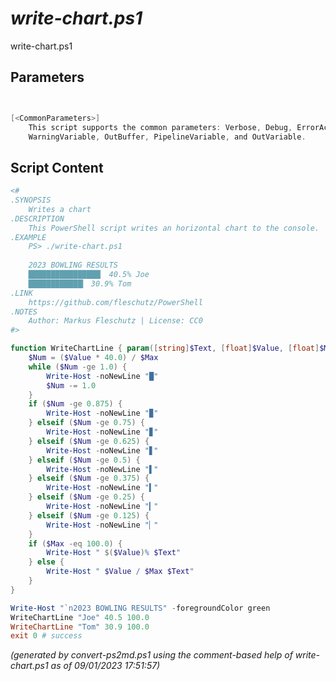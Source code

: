 *write-chart.ps1*
================

write-chart.ps1 


Parameters
----------
```powershell


[<CommonParameters>]
    This script supports the common parameters: Verbose, Debug, ErrorAction, ErrorVariable, WarningAction, 
    WarningVariable, OutBuffer, PipelineVariable, and OutVariable.
```

Script Content
--------------
```powershell
<#
.SYNOPSIS
	Writes a chart
.DESCRIPTION
	This PowerShell script writes an horizontal chart to the console.
.EXAMPLE
	PS> ./write-chart.ps1
	
	2023 BOWLING RESULTS
	████████████████▏ 40.5% Joe
	████████████▎ 30.9% Tom
.LINK
	https://github.com/fleschutz/PowerShell
.NOTES
	Author: Markus Fleschutz | License: CC0
#>

function WriteChartLine { param([string]$Text, [float]$Value, [float]$Max)
	$Num = ($Value * 40.0) / $Max
	while ($Num -ge 1.0) {
		Write-Host -noNewLine "█"
		$Num -= 1.0
	}
	if ($Num -ge 0.875) {
		Write-Host -noNewLine "▉"
	} elseif ($Num -ge 0.75) {
		Write-Host -noNewLine "▊"
	} elseif ($Num -ge 0.625) {
		Write-Host -noNewLine "▋"
	} elseif ($Num -ge 0.5) {
		Write-Host -noNewLine "▌"
	} elseif ($Num -ge 0.375) {
		Write-Host -noNewLine "▍"
	} elseif ($Num -ge 0.25) {
		Write-Host -noNewLine "▎"
	} elseif ($Num -ge 0.125) {
		Write-Host -noNewLine "▏"
	}
	if ($Max -eq 100.0) {
		Write-Host " $($Value)% $Text"
	} else {
		Write-Host " $Value / $Max $Text"
	}
}

Write-Host "`n2023 BOWLING RESULTS" -foregroundColor green
WriteChartLine "Joe" 40.5 100.0
WriteChartLine "Tom" 30.9 100.0
exit 0 # success
```

*(generated by convert-ps2md.ps1 using the comment-based help of write-chart.ps1 as of 09/01/2023 17:51:57)*
